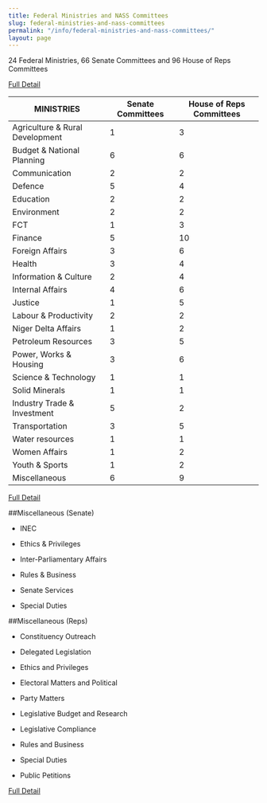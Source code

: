 ```yaml
---
title: Federal Ministries and NASS Committees
slug: federal-ministries-and-nass-committees
permalink: "/info/federal-ministries-and-nass-committees/"
layout: page
---
```


24 Federal Ministries, 66 Senate Committees and 96 House of Reps Committees

[Full Detail](http://eie.ng/wp-content/uploads/2016/01/Ministries-Nass-Committees-ShineYourEye.org_.pdf "Full Detail")

| MINISTRIES |    Senate Committees |    House of Reps Committees |
| ------------- | -------------  | ------------- |
| Agriculture & Rural Development | 1 |3 |
| Budget & National Planning | 6 | 6 |
| Communication | 2 | 2 |
| Defence | 5 | 4 |
| Education | 2 | 2 |
| Environment | 2 | 2 |
| FCT | 1 | 3 |
| Finance | 5 | 10 |
| Foreign Affairs | 3 | 6 |
| Health | 3 | 4 |
| Information & Culture | 2 | 4 |
| Internal Affairs | 4 | 6 |
| Justice | 1 | 5 |
| Labour & Productivity | 2 | 2 |
| Niger Delta Affairs | 1 | 2 |
| Petroleum Resources | 3 | 5 |
| Power, Works & Housing | 3 | 6 |
| Science & Technology  | 1 | 1 |
| Solid Minerals | 1 | 1 |
| Industry Trade & Investment | 5 | 2 |
| Transportation | 3 | 5 |
| Water resources | 1 | 1 |
| Women Affairs | 1 | 2 |
| Youth & Sports | 1 | 2 |
| Miscellaneous | 6 | 9 |

[Full Detail](http://eie.ng/wp-content/uploads/2016/01/Ministries-Nass-Committees-ShineYourEye.org_.pdf "Full Detail")

##Miscellaneous (Senate)

- INEC

- Ethics & Privileges

- Inter-Parliamentary Affairs

- Rules & Business

- Senate Services

- Special Duties

##Miscellaneous (Reps)

- Constituency Outreach

- Delegated Legislation

- Ethics and Privileges

- Electoral Matters and Political

- Party Matters

- Legislative Budget and Research

- Legislative Compliance

- Rules and Business

- Special Duties

- Public Petitions

[Full Detail](http://eie.ng/wp-content/uploads/2016/01/Ministries-Nass-Committees-ShineYourEye.org_.pdf "Full Detail")

